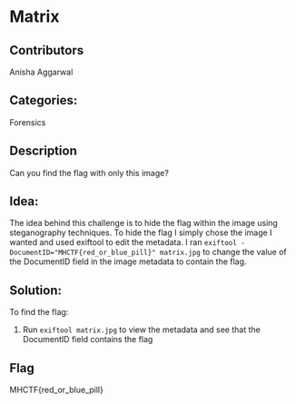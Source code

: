 # Matrix
## Contributors
Anisha Aggarwal

## Categories:
Forensics

## Description
Can you find the flag with only this image?

## Idea:
The idea behind this challenge is to hide the flag within the image using steganography techniques.
To hide the flag I simply chose the image I wanted and used exiftool to edit the metadata. I ran 
`exiftool -DocumentID="MHCTF{red_or_blue_pill}" matrix.jpg` to change the value of the DocumentID field in 
the image metadata to contain the flag.

## Solution:
To find the flag:

1. Run `exiftool matrix.jpg` to view the metadata and see that the DocumentID field contains the flag

## Flag
MHCTF{red_or_blue_pill}
